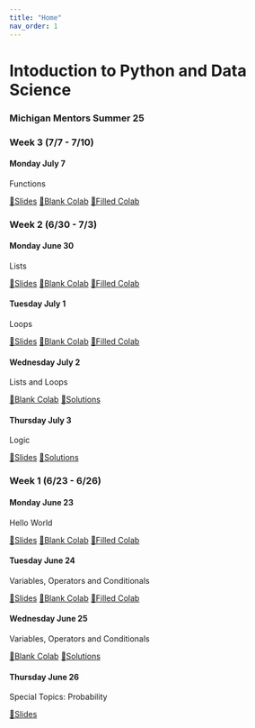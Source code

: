 ```yaml
---
title: "Home"
nav_order: 1
---
```

# Intoduction to Python and Data Science
### Michigan Mentors Summer 25

### Week 3 (7/7 - 7/10)
#### Monday July 7
Functions

[📜Slides](https://docs.google.com/presentation/d/1OXcFKKm9GBBFdZa-icvGEDBYxOtM15m6QLF7syjBTDw/edit?slide=id.g36d855e6732_2_91#slide=id.g36d855e6732_2_91) [📄Blank Colab](https://colab.research.google.com/drive/1hYRgdXLFok47T-Oc9iHr8e4_KLP-NqBt#scrollTo=F-8Nv_-g_Wdp) [📝Filled Colab](https://colab.research.google.com/drive/19335_LooPfd6IeSGHO_UesnknAlLrEaO#scrollTo=m7ZqztgOIKsk)


### Week 2 (6/30 - 7/3)
#### Monday June 30
Lists

[📜Slides](https://docs.google.com/presentation/d/1OUU_5xReUselbx4EtZKbGvgmq250E-chhDfJSUpCTWA/edit?slide=id.g36c17606fc9_1_12#slide=id.g36c17606fc9_1_12) [📄Blank Colab](https://colab.research.google.com/drive/1RK8KKTjKymidXYz6qFRnDpf1sH02fVkW) [📝Filled Colab](https://colab.research.google.com/drive/1KLT2hwUUR-kBNRmYSciGl23r9Jy9oFs6#scrollTo=bb0p0_gaqgBN)

#### Tuesday July 1
Loops

[📜Slides](https://docs.google.com/presentation/d/1sswjBDuGje8o8ibMFSx3DtFwreMSsEXyb5vylHU6L8U/edit?slide=id.p1#slide=id.p1) [📄Blank Colab](https://colab.research.google.com/drive/1vrqp8b2gKag8iciWR194sKrnLKRW_aW8) [📝Filled Colab](https://colab.research.google.com/drive/1--YiuhvteFDv9mFdgcy6O53QdJifW1KX)

#### Wednesday July 2
Lists and Loops

[📄Blank Colab](https://colab.research.google.com/drive/1BVNVkVrV_MJG7cxPcCscpG1qc0VcIUvA) [📝Solutions](https://colab.research.google.com/drive/1oJV-x6ZYCP2t4NZqy1PUUxC2rrYsxKZt#scrollTo=nwxiBmn6JFvL)

#### Thursday July 3
Logic

[📜Slides](https://docs.google.com/presentation/d/1ix5b1niGiR-SVuh--XOBCBgWIi1m0Rwxrh44D5GDAOE/edit) [📝Solutions](https://drive.google.com/file/d/1EY7sldANWr70SEQDGht1t2t4Gc4XzhFW/view?usp=sharing)


### Week 1 (6/23 - 6/26)
#### Monday June 23
Hello World

[📜Slides](https://docs.google.com/presentation/d/1G0ubaUQBtH_Z0I1ymuxeSGkN-n3aEkA4) [📄Blank Colab](https://colab.research.google.com/drive/1j137qsckIWSMafGc3hMvO2N3gMr0HofZ) [📝Filled Colab](https://colab.research.google.com/drive/1F6tcqpwqlo4De3b7_zH_4sz8at4vf43g)

#### Tuesday June 24
Variables, Operators and Conditionals

[📜Slides](https://docs.google.com/presentation/d/1BTZPDxPLZqnnunDJzuD7BDwfUWGmg4Cc) [📄Blank Colab](https://colab.research.google.com/drive/17KqADN9keBSl4b1-TsUnlS0kItr9oiOb) [📝Filled Colab](https://colab.research.google.com/drive/1zIqXLcrAUxfoJzSvCQbBfVZWxd-Q2Oln)

#### Wednesday June 25
Variables, Operators and Conditionals

[📄Blank Colab](https://colab.research.google.com/drive/1oY58IzLCdmXLPot-E2Zvpmd4P5ekX2Zw#scrollTo=-pDrlxDW7U4o) [📝Solutions](https://colab.research.google.com/drive/19n8evQI3zzwpdoAyy-UByOo3G5HyXcJY)

#### Thursday June 26
Special Topics: Probability

[📜Slides](https://docs.google.com/presentation/d/18kJ4oT1Nwg_oRq2Zi3HAxSUDwtC2utdylzqIcwXPVeU/edit?slide=id.g36b1b4d645e_4_333#slide=id.g36b1b4d645e_4_333)

